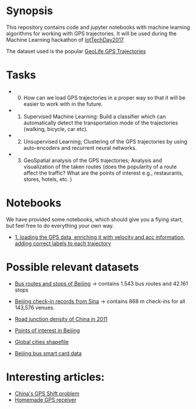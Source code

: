 # Synopsis

This repository contains code and jupyter notebooks with machine learning algorithms for working with GPS trajectories. It will be used during the Machine Learning hackathon of [IotTechDay2017](http://iottechday.nl/sessions/machine-learning-hackathon-2/).

The dataset used is the popular [GeoLife GPS Trajectories](https://www.microsoft.com/en-us/download/details.aspx?id=52367) 

# Tasks

+ 0)	How can we load GPS trajectories in a proper way so that it will be easier to work with in the future.

+ 1)	Supervised Machine Learning: Build a classifier which can automatically detect the transportation mode of the trajectories (walking, bicycle, car etc). 

+ 2)	Unsupervised Learning; Clustering of the GPS trajectories by using auto-encoders and recurrent neural networks. 

+ 3)	GeoSpatial analysis of the GPS trajectories; Analysis and visualization of the taken routes (does the popularity of a route affect the traffic? What are the points of interest e.g., restaurants, stores, hotels, etc. )


# Notebooks 
We have provided some notebooks, which should give you a flying start, but feel free to do everything your own way. 
+ [1. loading the GPS data, enriching it with velocity and acc information, adding correct labels to each trajectory](https://github.com/taspinar/GPSMachineLearning/blob/master/notebooks/load_gps_data.ipynb)


# Possible relevant datasets
+ [Bus routes and stops of Beijing](https://www.dropbox.com/s/ryk0197wnr145rv/DT18.rar) -> contains 1.543 bus routes and 42.161 stops 

+ [Beijing check-in records from Sina](https://www.beijingcitylab.com/app/download/10965785399/DT24.zip?t=1460518522) -> contains 868 m check-ins for all 143,576 venues.

+ [Road junction density of China in 2011](https://www.dropbox.com/s/eppkm3p1jfyx6ae/DT21.zip)

+ [Points of interest in Beijing](http://www.datatang.com/data/44484)

+ [Global cities shapefile](http://download.bbbike.org/osm/bbbike/)

+ [Beijing bus smart card data](http://www.datatang.com/data/42120)


# Interesting articles:
+ [China's GPS Shift problem](https://en.wikipedia.org/wiki/Restrictions_on_geographic_data_in_China#The_China_GPS_shift_problem)
+ [Homemade GPS receiver](http://www.aholme.co.uk/GPS/Main.htm)
